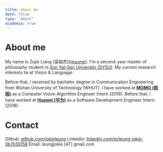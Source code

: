 ```yaml
---
title: about me
date: false
type: "about"
academia: true
---
```




# About me #

My name is Zujie Liang (梁祖杰)[[resume]](./resume.pdf). I'm a second-year master of philosophy student in [Sun Yat-Sen University (SYSU)](https://www.sysu.edu.cn). My current research interests lie at Vision & Language.

Before that, I received by bachelor degree in Communication Engineering from Wuhan University of Technology (WHUT). I have worked at **<u>MOMO (陌陌)</u>** as a Computer Vision Algorithm Engineer Intern (2019). Before that, I have worked at <u>**Huawei (华为)**</u> as a Software Development Engineer Intern (2018). 

# Contact #

Github: [github.com/jokieleung](https://github.com/jokieleung)
Linkedin: [linkedin.com/in/leung-jokie-0b7b55158](https://linkedin.com/in/leung-jokie-0b7b55158)
Email: leungjokie [AT] gmail.com

